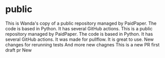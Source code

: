 # public

This is Wanda's copy of a public repository managed by PaidPaper. The code is based in Python. It has several GitHub actions.
This is a public repository managed by PaidPaper. The code is based in Python. It has several GitHub actions.
It was made for pullflow.
It is great to use.
New changes for rerunning tests
And more new chagnes
This is a new PR
first draft pr 
New
